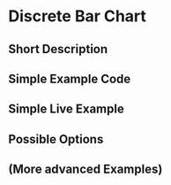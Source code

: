 # Discrete Bar Chart

## Short Description
## Simple Example Code
## Simple Live Example
## Possible Options
## (More advanced Examples)

